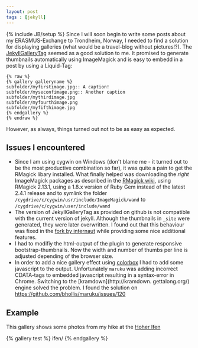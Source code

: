 ```yaml
---
layout: post
tags : [jekyll]
---
```

{% include JB/setup %}
Since I will soon begin to write some posts about my ERASMUS-Exchange to Trondheim, Norway, I needed to find a solution for displaying galleries (what would be a travel-blog without pictures!?). The [JekyllGalleryTag](https://github.com/redwallhp/JekyllGalleryTag) seemed as a good solution to me.<!--more--> It promised to generate thumbnails automatically using ImageMagick and is easy to embedd in a post by using a Liquid-Tag:

    {% raw %}
    {% gallery galleryname %}
    subfolder/myfirstimage.jpg:: A caption!
    subfolder/myseconfimage.png:: Another caption
    subfolder/mythirdimage.jpg
    subfolder/myfourthimage.png
    subfolder/myfifthimage.jpg
    {% endgallery %}
    {% endraw %}

However, as always, things turned out not to be as easy as expected.

## Issues I encountered
* Since I am using cygwin on Windows (don't blame me - it turned out to be the most productive combination so far), it was quite a pain to get the RMagick libary installed. What finally helped was downloading the *right* ImageMagick packages as described in the [RMagick wiki](https://github.com/rmagick/rmagick/wiki/Installing-on-Cygwin-(Windows)), using RMagick 2.13.1, using a 1.8.x version of Ruby Gem instead of the latest 2.4.1 release and to symlink the folder
`/cygdrive/c/cygwin/usr/include/ImageMagick/wand` to `/cygdrive/c/cygwin/user/include/wand` 
* The version of JekyllGalleryTag as provided on github is not compatible with the current version of jekyll. Although the thumbnails in `_site` were generated, they were later overwritten. I found out that this behaviour was fixed in the [fork by internaut](https://github.com/internaut/JekyllGalleryTag) while providing some nice additional features. 
* I had to modifiy the html-output of the plugin to generate responsive bootstrap-thumbnails. Now the width and number of thumbs per line is adjusted depending of the browser size. 
* In order to add a nice gallery effect using [colorbox](http://www.jacklmoore.com/colorbox/) I had to add some javascript to the output. Unfortunately `maruku` was adding incorrect CDATA-tags to embedded javascript resulting in a syntax-error in Chrome. Switching to the [kramdown](http://kramdown.        gettalong.org/) engine solved the problem. I found the          solution on <https://github.com/bhollis/maruku/issues/120>

## Example
This gallery shows some photos from my hike at the [Hoher Ifen](http://www.outdooractive.com/de/bergtour/allgaeu-kleinwalsertal-tannheimer-tal/hoher-ifen-abstieg-ueber-schwarzwasserhuette/6622165/)

{% gallery test %}
ifen/
{% endgallery %}
